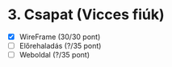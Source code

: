 # 3. Csapat (Vicces fiúk)

- [x] WireFrame (30/30 pont)
- [ ] Előrehaladás (?/35 pont)
- [ ] Weboldal (?/35 pont)
